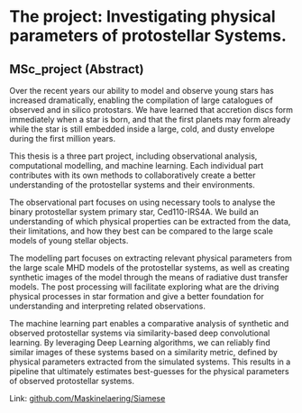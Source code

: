 # The project: Investigating physical parameters of protostellar Systems.
## MSc_project (Abstract)
Over the recent years our ability to model and observe young stars has increased dramatically, enabling the compilation of large catalogues of observed and in silico protostars. We have learned that accretion discs form immediately when a star is born, and that the first planets may form already while the star is still embedded inside a large, cold, and dusty envelope during the first million years.

This thesis is a three part project, including observational analysis, computational modelling, and machine learning. Each individual part contributes with its own methods to collaboratively create a better understanding of the protostellar systems and their environments. 

The observational part focuses on using necessary tools to analyse the binary protostellar system primary star, Ced110-IRS4A. We build an understanding of which physical properties can be extracted from the data, their limitations, and how they best can be compared to the large scale models of young stellar objects.


The modelling part focuses on extracting relevant physical parameters from the large scale MHD models of the protostellar systems, as well as creating synthetic images of the model through the means of radiative dust transfer models. The post processing will facilitate exploring what are the driving physical processes in star formation and give a better foundation for understanding and interpreting related observations.


The machine learning part enables a comparative analysis of synthetic and observed protostellar systems via similarity-based deep convolutional learning. By leveraging Deep Learning algorithms, we can reliably find similar images of these systems based on a similarity metric, defined by physical parameters extracted from the simulated systems. This results in a pipeline that ultimately estimates best-guesses for the physical parameters of observed protostellar systems.

Link: [github.com/Maskinelaering/Siamese](https://github.com/Maskinelaering/Siamese.git)
